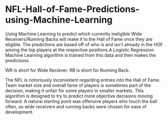 # NFL-Hall-of-Fame-Predictions-using-Machine-Learning
Using Machine Learning to predict which currently ineligible Wide Receivers/Running Backs will make it to the Hall of Fame once they are eligible. The predictions are based off of who is and isn't already in the HOF among the top players at the respective positions.A Logistic Regression Machine Learning algorithm is trained from this data and then makes the predictions.

WR is short for Wide Reciever. RB is short for Running Back.

The NFL is notoriously inconsistent regarding entries into the Hall of Fame. Team market size and overall fame of players is sometimes part of the decision, making it unfair for some players in smaller markets. This algorithm is designed to try to predict more objective decisions moving forward. A natural starting point was offensive players who touch the ball often, so wide receivers and running backs were chosen for ease of development.
